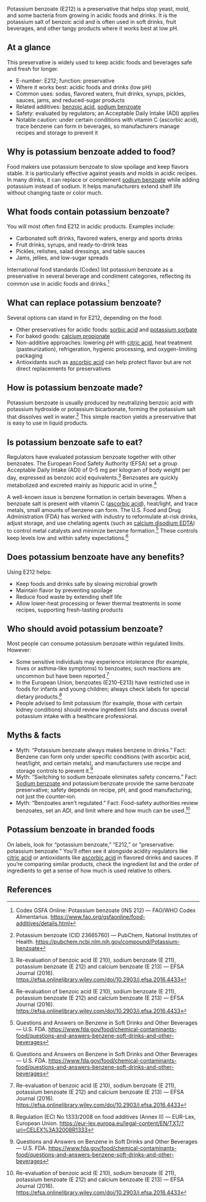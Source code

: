 Potassium benzoate (E212) is a preservative that helps stop yeast, mold, and some bacteria from growing in acidic foods and drinks. It is the potassium salt of benzoic acid and is often used in soft drinks, fruit beverages, and other tangy products where it works best at low pH. <!--more-->

## At a glance
This preservative is widely used to keep acidic foods and beverages safe and fresh for longer.

- E-number: E212; function: preservative
- Where it works best: acidic foods and drinks (low pH)
- Common uses: sodas, flavored waters, fruit drinks, syrups, pickles, sauces, jams, and reduced-sugar products
- Related additives: [benzoic acid](/e210-benzoic-acid), [sodium benzoate](/e211-sodium-benzoate)
- Safety: evaluated by regulators; an Acceptable Daily Intake (ADI) applies
- Notable caution: under certain conditions with vitamin C (ascorbic acid), trace benzene can form in beverages, so manufacturers manage recipes and storage to prevent it

## Why is potassium benzoate added to food?
Food makers use potassium benzoate to slow spoilage and keep flavors stable. It is particularly effective against yeasts and molds in acidic recipes. In many drinks, it can replace or complement [sodium benzoate](/e211-sodium-benzoate) while adding potassium instead of sodium. It helps manufacturers extend shelf life without changing taste or color much.

## What foods contain potassium benzoate?
You will most often find E212 in acidic products. Examples include:
- Carbonated soft drinks, flavored waters, energy and sports drinks
- Fruit drinks, syrups, and ready-to-drink teas
- Pickles, relishes, salad dressings, and table sauces
- Jams, jellies, and low-sugar spreads

International food standards (Codex) list potassium benzoate as a preservative in several beverage and condiment categories, reflecting its common use in acidic foods and drinks.[^1]

## What can replace potassium benzoate?
Several options can stand in for E212, depending on the food:
- Other preservatives for acidic foods: [sorbic acid](/e200-sorbic-acid) and [potassium sorbate](/e202-potassium-sorbate)
- For baked goods: [calcium propionate](/e282-calcium-propionate)
- Non-additive approaches: lowering pH with [citric acid](/e330-citric-acid), heat treatment (pasteurization), refrigeration, hygienic processing, and oxygen-limiting packaging
- Antioxidants such as [ascorbic acid](/e300-ascorbic-acid) can help protect flavor but are not direct replacements for preservatives

## How is potassium benzoate made?
Potassium benzoate is usually produced by neutralizing benzoic acid with potassium hydroxide or potassium bicarbonate, forming the potassium salt that dissolves well in water.[^2] This simple reaction yields a preservative that is easy to use in liquid products.

## Is potassium benzoate safe to eat?
Regulators have evaluated potassium benzoate together with other benzoates. The European Food Safety Authority (EFSA) set a group Acceptable Daily Intake (ADI) of 0–5 mg per kilogram of body weight per day, expressed as benzoic acid equivalents.[^3] Benzoates are quickly metabolized and excreted mainly as hippuric acid in urine.[^3]

A well-known issue is benzene formation in certain beverages. When a benzoate salt is present with vitamin C ([ascorbic acid](/e300-ascorbic-acid)), heat/light, and trace metals, small amounts of benzene can form. The U.S. Food and Drug Administration (FDA) has worked with industry to reformulate at-risk drinks, adjust storage, and use chelating agents (such as [calcium disodium EDTA](/e385-calcium-disodium-ethylenediaminetetraacetate)) to control metal catalysts and minimize benzene formation.[^4] These controls keep levels low and within safety expectations.[^4]

## Does potassium benzoate have any benefits?
Using E212 helps:
- Keep foods and drinks safe by slowing microbial growth
- Maintain flavor by preventing spoilage
- Reduce food waste by extending shelf life
- Allow lower-heat processing or fewer thermal treatments in some recipes, supporting fresh-tasting products

## Who should avoid potassium benzoate?
Most people can consume potassium benzoate within regulated limits. However:
- Some sensitive individuals may experience intolerance (for example, hives or asthma-like symptoms) to benzoates; such reactions are uncommon but have been reported.[^3]
- In the European Union, benzoates (E210–E213) have restricted use in foods for infants and young children; always check labels for special dietary products.[^5]
- People advised to limit potassium (for example, those with certain kidney conditions) should review ingredient lists and discuss overall potassium intake with a healthcare professional.

## Myths & facts
- Myth: “Potassium benzoate always makes benzene in drinks.” Fact: Benzene can form only under specific conditions (with ascorbic acid, heat/light, and certain metals), and manufacturers use recipe and storage controls to prevent it.[^4]
- Myth: “Switching to sodium benzoate eliminates safety concerns.” Fact: [Sodium benzoate](/e211-sodium-benzoate) and potassium benzoate provide the same benzoate preservative; safety depends on recipe, pH, and good manufacturing, not just the counter‑ion.
- Myth: “Benzoates aren’t regulated.” Fact: Food-safety authorities review benzoates, set an ADI, and limit where and how much can be used.[^3]

## Potassium benzoate in branded foods
On labels, look for “potassium benzoate,” “E212,” or “preservative: potassium benzoate.” You’ll often see it alongside acidity regulators like [citric acid](/e330-citric-acid) or antioxidants like [ascorbic acid](/e300-ascorbic-acid) in flavored drinks and sauces. If you’re comparing similar products, check the ingredient list and the order of ingredients to get a sense of how much is used relative to others.

## References
[^1]: Codex GSFA Online: Potassium benzoate (INS 212) — FAO/WHO Codex Alimentarius. https://www.fao.org/gsfaonline/food-additives/details.html
[^2]: Potassium benzoate (CID 23665760) — PubChem, National Institutes of Health. https://pubchem.ncbi.nlm.nih.gov/compound/Potassium-benzoate
[^3]: Re-evaluation of benzoic acid (E 210), sodium benzoate (E 211), potassium benzoate (E 212) and calcium benzoate (E 213) — EFSA Journal (2016). https://efsa.onlinelibrary.wiley.com/doi/10.2903/j.efsa.2016.4433
[^4]: Questions and Answers on Benzene in Soft Drinks and Other Beverages — U.S. FDA. https://www.fda.gov/food/chemical-contaminants-food/questions-and-answers-benzene-soft-drinks-and-other-beverages
[^5]: Regulation (EC) No 1333/2008 on food additives (Annex II) — EUR-Lex, European Union. https://eur-lex.europa.eu/legal-content/EN/TXT/?uri=CELEX%3A32008R1333
